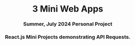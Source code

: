 <h1 align="center">3 Mini Web Apps</h1>
<h3 align="center">Summer, July 2024 Personal Project</h3>

<h3 align="center">React.js Mini Projects demonstrating API Requests.</h3>
<p align="left">
</p>
